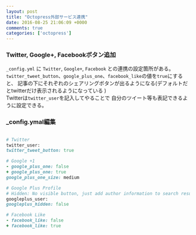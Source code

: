 ```yaml
---
layout: post
title: "Octopress外部サービス連携"
date: 2016-08-25 21:06:09 +0000
comments: true
categories: ['octopress']
---
```


### Twitter, Google+, Facebookボタン追加

`_config.yml` に `Twitter`, `Google+`, `Facebook` との連携の設定箇所がある。  
`twitter_tweet_button`、`google_plus_one`、`facebook_like`の値を`true`にすると、 記事の下にそれぞれのシェアリングボタンが出るようになる(デフォルトだとtwitterだけ表示されるようになっている )   
Twitterは`twitter_user`を記入してやることで 自分のツイート等も表記できるように設定できる。

<!-- more -->

### _config.ymal編集

```ruby

# Twitter
twitter_user:
twitter_tweet_button: true

# Google +1
- google_plus_one: false
+ google_plus_one: true
google_plus_one_size: medium

# Google Plus Profile
# Hidden: No visible button, just add author information to search results
googleplus_user:
googleplus_hidden: false

# Facebook Like
- facebook_like: false
+ facebook_like: true
```